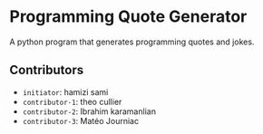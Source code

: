 # Programming Quote Generator

A python program that generates programming quotes and jokes.

## Contributors
- `initiator`: hamizi sami
- `contributor-1`: theo cullier
- `contributor-2`: Ibrahim karamanlian
- `contributor-3`: Matéo Journiac
